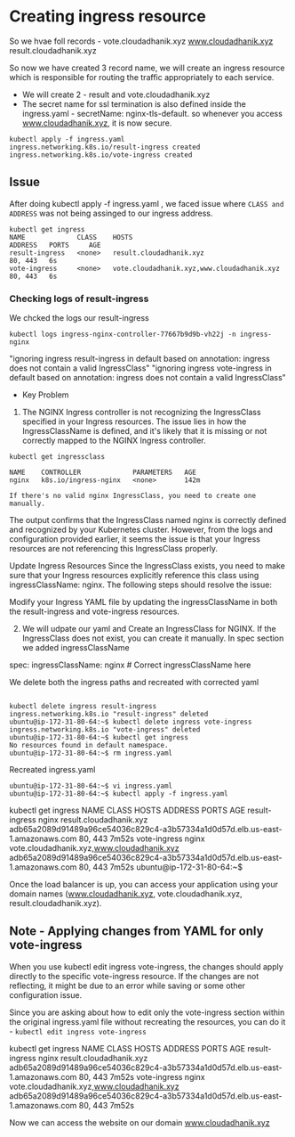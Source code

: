 

# Creating ingress resource
So we hvae foll records - 
    vote.cloudadhanik.xyz
    www.cloudadhanik.xyz
    result.cloudadhanik.xyz

So now we have created 3 record name, we will create an ingress resource which is responsible for routing the traffic appropriately to each service.

- We will create 2 - result and vote.cloudadhanik.xyz
- The secret name for ssl termination is also defined inside the ingress.yaml - secretName: nginx-tls-default. so whenever you access www.cloudadhanik.xyz, it is now secure.

```
kubectl apply -f ingress.yaml 
ingress.networking.k8s.io/result-ingress created
ingress.networking.k8s.io/vote-ingress created
```

## Issue

After doing kubectl apply -f ingress.yaml , we faced issue where `CLASS and ADDRESS` was not being assinged to our ingress address.


```
kubectl get ingress
NAME             CLASS    HOSTS                                        ADDRESS   PORTS     AGE
result-ingress   <none>   result.cloudadhanik.xyz                                80, 443   6s
vote-ingress     <none>   vote.cloudadhanik.xyz,www.cloudadhanik.xyz             80, 443   6s
```

### Checking logs of result-ingress

We chcked the logs our result-ingress

`kubectl logs ingress-nginx-controller-77667b9d9b-vh22j -n ingress-nginx`


"ignoring ingress result-ingress in default based on annotation: ingress does not contain a valid IngressClass"
"ignoring ingress vote-ingress in default based on annotation: ingress does not contain a valid IngressClass"

- Key Problem

1. The NGINX Ingress controller is not recognizing the IngressClass specified in your Ingress resources. The issue lies in how the IngressClassName is defined, and it's likely that it is missing or not correctly mapped to the NGINX Ingress controller.

`kubectl get ingressclass`

```
NAME    CONTROLLER             PARAMETERS   AGE
nginx   k8s.io/ingress-nginx   <none>       142m
```
`If there's no valid nginx IngressClass, you need to create one manually.`

The output confirms that the IngressClass named nginx is correctly defined and recognized by your Kubernetes cluster. However, from the logs and configuration provided earlier, it seems the issue is that your Ingress resources are not referencing this IngressClass properly.

Update Ingress Resources
Since the IngressClass exists, you need to make sure that your Ingress resources explicitly reference this class using ingressClassName: nginx. The following steps should resolve the issue:

Modify your Ingress YAML file by updating the ingressClassName in both the result-ingress and vote-ingress resources.

2. We will udpate our yaml and Create an IngressClass for NGINX. If the IngressClass does not exist, you can create it manually. In spec section we added ingressClassName

spec:
  ingressClassName: nginx  # Correct ingressClassName here

We delete both the ingress paths and recreated with corrected yaml

```

kubectl delete ingress result-ingress
ingress.networking.k8s.io "result-ingress" deleted
ubuntu@ip-172-31-80-64:~$ kubectl delete ingress vote-ingress
ingress.networking.k8s.io "vote-ingress" deleted
ubuntu@ip-172-31-80-64:~$ kubectl get ingress
No resources found in default namespace.
ubuntu@ip-172-31-80-64:~$ rm ingress.yaml 

```
Recreated ingress.yaml

```
ubuntu@ip-172-31-80-64:~$ vi ingress.yaml
ubuntu@ip-172-31-80-64:~$ kubectl apply -f ingress.yaml 
```

 kubectl get ingress
NAME             CLASS   HOSTS                                        ADDRESS                                                                         PORTS     AGE
result-ingress   nginx   result.cloudadhanik.xyz                      adb65a2089d91489a96ce54036c829c4-a3b57334a1d0d57d.elb.us-east-1.amazonaws.com   80, 443   7m52s
vote-ingress     nginx   vote.cloudadhanik.xyz,www.cloudadhanik.xyz   adb65a2089d91489a96ce54036c829c4-a3b57334a1d0d57d.elb.us-east-1.amazonaws.com   80, 443   7m52s
ubuntu@ip-172-31-80-64:~$ 


Once the load balancer is up, you can access your application using your domain names (www.cloudadhanik.xyz, vote.cloudadhanik.xyz, result.cloudadhanik.xyz).

## Note - Applying changes from YAML for only vote-ingress

When you use kubectl edit ingress vote-ingress, the changes should apply directly to the specific vote-ingress resource. If the changes are not reflecting, it might be due to an error while saving or some other configuration issue.

Since you are asking about how to edit only the vote-ingress section within the original ingress.yaml file without recreating the resources, you can do it - `kubectl edit ingress vote-ingress`


kubectl get ingress
NAME             CLASS   HOSTS                                        ADDRESS                                                                         PORTS     AGE
result-ingress   nginx   result.cloudadhanik.xyz                      adb65a2089d91489a96ce54036c829c4-a3b57334a1d0d57d.elb.us-east-1.amazonaws.com   80, 443   7m52s
vote-ingress     nginx   vote.cloudadhanik.xyz,www.cloudadhanik.xyz   adb65a2089d91489a96ce54036c829c4-a3b57334a1d0d57d.elb.us-east-1.amazonaws.com   80, 443   7m52s


Now we can access the website on our domain www.cloudadhanik.xyz